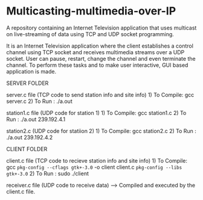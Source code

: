 # Multicasting-multimedia-over-IP
A repository containing an Internet Television application that uses multicast on live-streaming of data using TCP and UDP socket programming.

It is an Internet Television application where the client establishes a control channel using TCP socket and receives multimedia streams over a UDP socket. User can pause, restart, change the channel and even terminate the channel. To perform these tasks and to make user interactive, GUI based application is made.

SERVER FOLDER

  server.c file (TCP code to send station info and site info) 
	1) To Compile: gcc server.c
	2) To Run    : ./a.out

  station1.c file (UDP code for station 1)
	1) To Compile: gcc station1.c
	2) To Run    : ./a.out 239.192.4.1

  station2.c (UDP code for statiion 2)
	1) To Compile: gcc station2.c
	2) To Run    : ./a.out 239.192.4.2

CLIENT FOLDER

  client.c file (TCP code to recieve station info and site info)
	1) To Compile: gcc `pkg-config --cflags gtk+-3.0` -o client client.c `pkg-config --libs gtk+-3.0`
	2) To Run    : sudo ./client <IP-ADDRESS of the server>

  receiver.c file (UDP code to receive data)
	--> Compiled and executed by the client.c file.


